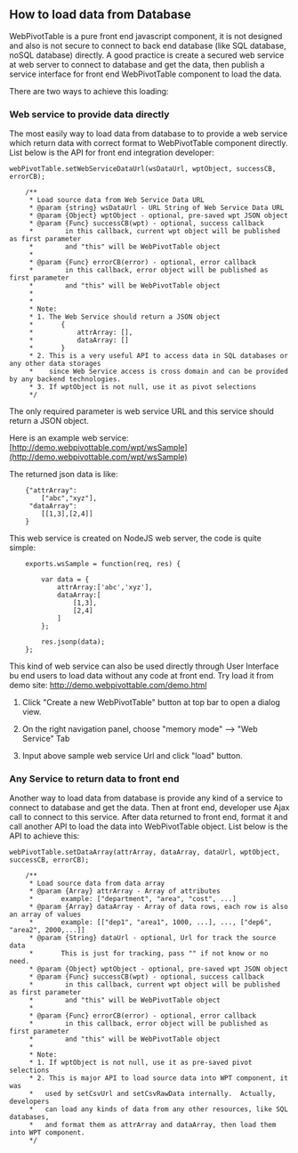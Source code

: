 ## How to load data from Database 

WebPivotTable is a pure front end javascript component, it is not designed and also
is not secure to connect to back end database (like SQL database, noSQL database) directly.
A good practice is create a secured web service at web server to connect to database and get
the data, then publish a service interface for front end WebPivotTable component to load the data. 
 

There are two ways to achieve this loading:

### Web service to provide data directly
 
The most easily way to load data from database to to provide a web service which return data
with correct format to WebPivotTable component directly. List below is the API for front end
integration developer:
  
    webPivotTable.setWebServiceDataUrl(wsDataUrl, wptObject, successCB, errorCB);

        /**
         * Load source data from Web Service Data URL
         * @param {string} wsDataUrl - URL String of Web Service Data URL
         * @param {Object} wptObject - optional, pre-saved wpt JSON object
         * @param {Func} successCB(wpt) - optional, success callback
         *        in this callback, current wpt object will be published as first parameter
         *        and "this" will be WebPivotTable object
         *
         * @param {Func} errorCB(error) - optional, error callback
         *        in this callback, error object will be published as first parameter
         *        and "this" will be WebPivotTable object
         *
         *
         * Note:
         * 1. The Web Service should return a JSON object
         *       {
         *           attrArray: [],
         *           dataArray: []
         *       }
         * 2. This is a very useful API to access data in SQL databases or any other data storages
         *    since Web Service access is cross domain and can be provided by any backend technologies.
         * 3. If wptObject is not null, use it as pivot selections
         */
  
The only required parameter is web service URL and this service should return a JSON object.
  
  
Here is an example web service: [http://demo.webpivottable.com/wpt/wsSample](http://demo.webpivottable.com/wpt/wsSample)

The returned json data is like:

        {"attrArray":
            ["abc","xyz"],
         "dataArray":
            [[1,3],[2,4]]
        }

This web service is created on NodeJS web server, the code is quite simple:  

        exports.wsSample = function(req, res) {
        
            var data = {
                attrArray:['abc','xyz'],
                dataArray:[
                    [1,3],
                    [2,4]
                ]
            };
        
            res.jsonp(data);
        };


This kind of web service can also be used directly through User Interface bu end users to
load data without any code at front end. Try load it from demo site: 
<a href="http://demo.webpivottable.com/demo.html" target="_blank">http://demo.webpivottable.com/demo.html</a>

1. Click "Create a new WebPivotTable" button at top bar to open a dialog view.
 
2. On the right navigation panel, choose "memory mode" --> "Web Service" Tab
  
3. Input above sample web service Url and click "load" button.
  
  
### Any Service to return data to front end  

Another way to load data from database is provide any kind of a service to connect to database 
and get the data. Then at front end, developer use Ajax call to connect to this service. After 
data returned to front end, format it and call another API to load the data into WebPivotTable
object. List below is the API to achieve this:

    webPivotTable.setDataArray(attrArray, dataArray, dataUrl, wptObject, successCB, errorCB);

        /**
         * Load source data from data array
         * @param {Array} attrArray - Array of attributes
         *       example: ["department", "area", "cost", ...]
         * @param {Array} dataArray - Array of data rows, each row is also an array of values
         *       example: [["dep1", "area1", 1000, ...], ..., ["dep6", "area2", 2000,...]]
         * @param {String} dataUrl - optional, Url for track the source data
         *       This is just for tracking, pass "" if not know or no need.
         * @param {Object} wptObject - optional, pre-saved wpt JSON object
         * @param {Func} successCB(wpt) - optional, success callback
         *        in this callback, current wpt object will be published as first parameter
         *        and "this" will be WebPivotTable object
         *
         * @param {Func} errorCB(error) - optional, error callback
         *        in this callback, error object will be published as first parameter
         *        and "this" will be WebPivotTable object
         *
         * Note:
         * 1. If wptObject is not null, use it as pre-saved pivot selections
         * 2. This is major API to load source data into WPT component, it was
         *   used by setCsvUrl and setCsvRawData internally.  Actually, developers
         *   can load any kinds of data from any other resources, like SQL databases,
         *   and format them as attrArray and dataArray, then load them into WPT component.
         */


